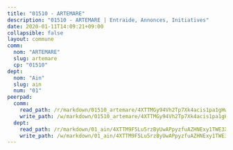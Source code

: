 ```yaml
---
title: "01510 - ARTEMARE"
description: "01510 - ARTEMARE | Entraide, Annonces, Initiatives"
date: 2020-01-11T14:09:21+09:00
collapsible: false
layout: commune
comm:
  nom: "ARTEMARE"
  slug: artemare
  cp: "01510"
dept:
  nom: "Ain"
  slug: ain
  num: "01"
peerpad:
  comm:
    read_path: /r/markdown/01510_artemare/4XTTMGy94Vh2Tp7Xk4acis1pa1gHwuXggvoHddA5RfDPiu1fb
    write_path: /w/markdown/01510_artemare/4XTTMGy94Vh2Tp7Xk4acis1pa1gHwuXggvoHddA5RfDPiu1fb-K3TgUZXyxSJj2Lzp7VppsrPhhcww1pHfimfqEvpGdWqNsWrSBWmTDYsbeFdYzKSLNZKEsyZBA1maAapFdTM3AWecyi6fQXAnZtrz7oeFy54Es5JuP7t2TF1fmtNTzRHT2nyX6HxH
  dept:
    read_path: /r/markdown/01_ain/4XTTM9F5Lu5rzByUwAPpyzfuAZHNExy1TWE3X3wiTrPFfiAJr
    write_path: /w/markdown/01_ain/4XTTM9F5Lu5rzByUwAPpyzfuAZHNExy1TWE3X3wiTrPFfiAJr-K3TgUnxzeFoJA4CB58vXNvKXURJneTNZHUsypAQGicGiZu7AS2sPbjspGpj7s3MmMv58YhkLaSUMQMHaiKAfoMv6wF36Urxbqqh8MmnXpnKkbVhnAishABEkMRAiyAt8GGJ1Jer2
---
```


